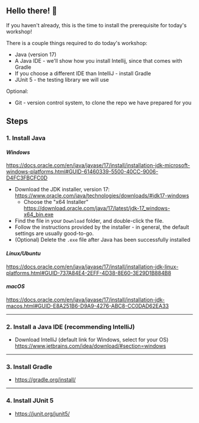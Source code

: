 ## Hello there! 👋 
If you haven't already, this is the time to install the prerequisite for today's workshop! 

There is a couple things required to do today's workshop: 
- Java (version 17) 
- A Java IDE - we'll show how you install Intellij, since that comes with Gradle
- If you choose a different IDE than IntelliJ - install Gradle
- JUnit 5 - the testing library we will use


Optional: 
- Git - version control system, to clone the repo we have prepared for you

## Steps

### 1. Install Java
#### *Windows* 
https://docs.oracle.com/en/java/javase/17/install/installation-jdk-microsoft-windows-platforms.html#GUID-61460339-5500-40CC-9006-D4FC3FBCFC0D

- Download the JDK installer, version 17: https://www.oracle.com/java/technologies/downloads/#jdk17-windows
    - Choose the "x64 Installer" https://download.oracle.com/java/17/latest/jdk-17_windows-x64_bin.exe
- Find the file in your `Download` folder, and double-click the file.
- Follow the instructions provided by the installer - in general, the default settings are usually good-to-go. 
- (Optional) Delete the `.exe` file after Java has been successfully installed 

#### *Linux/Ubuntu*
https://docs.oracle.com/en/java/javase/17/install/installation-jdk-linux-platforms.html#GUID-737A84E4-2EFF-4D38-8E60-3E29D1B884B8

#### *macOS* 
https://docs.oracle.com/en/java/javase/17/install/installation-jdk-macos.html#GUID-E8A251B6-D9A9-4276-ABC8-CC0DAD62EA33

---
### 2. Install a Java IDE (recommending IntelliJ)
- Download IntelliJ (default link for Windows, select for your OS) https://www.jetbrains.com/idea/download/#section=windows


---
### 3. Install Gradle 
- https://gradle.org/install/

---
### 4. Install JUnit 5
- https://junit.org/junit5/